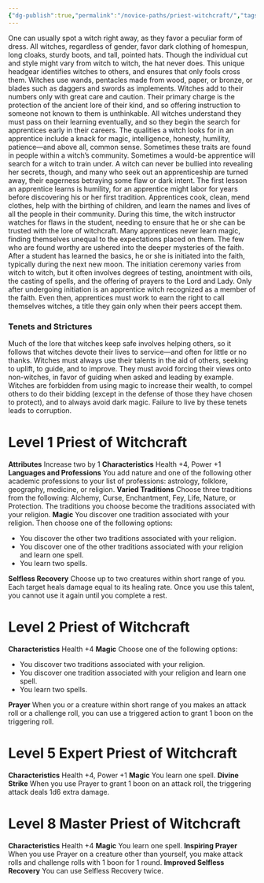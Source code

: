 ```yaml
---
{"dg-publish":true,"permalink":"/novice-paths/priest-witchcraft/","tags":["Magic"]}
---
```


One can usually spot a witch right away, as they favor a peculiar form of dress. All witches, regardless of gender, favor dark clothing of homespun, long cloaks, sturdy boots, and tall, pointed hats. Though the individual cut and style might vary from witch to witch, the hat never does. This unique headgear identifies witches to others, and ensures that only fools cross them. Witches use wands, pentacles made from wood, paper, or bronze, or blades such as daggers and swords as implements.
Witches add to their numbers only with great care and caution. Their primary charge is the protection of the ancient lore of their kind, and so offering instruction to someone not known to them is unthinkable. All witches understand they must pass on their learning eventually, and so they begin the search for apprentices early in their careers.
The qualities a witch looks for in an apprentice include a knack for magic, intelligence, honesty, humility, patience—and above all, common sense.
Sometimes these traits are found in people within a witch’s community. Sometimes a would-be apprentice will search for a witch to train under. A witch can never be bullied into revealing her secrets, though, and many who seek out an apprenticeship are turned away, their eagerness betraying some flaw or dark intent.
The first lesson an apprentice learns is humility, for an apprentice might labor for years before discovering his or her first tradition. Apprentices cook, clean, mend clothes, help with the birthing of children, and learn the names and lives of all the people in their community.
During this time, the witch instructor watches for flaws in the student, needing to ensure that he or she can be trusted with the lore of witchcraft. Many apprentices never learn magic, finding themselves unequal to the expectations placed on them. The few who are found worthy are ushered into the deeper mysteries of the faith.
After a student has learned the basics, he or she is initiated into the faith, typically during the next new moon. The initiation ceremony varies from witch to witch, but it often involves degrees of testing, anointment with oils, the casting of spells, and the offering of prayers to the Lord and Lady. Only after undergoing initiation is an apprentice witch recognized as a member of the faith. Even then, apprentices must work to earn the right to call themselves witches, a title they gain only when their peers accept them.
### Tenets and Strictures
Much of the lore that witches keep safe involves helping others, so it follows that witches devote their lives to service—and often for little or no thanks. Witches must always use their talents in the aid of others, seeking to uplift, to guide, and to improve. They must avoid forcing their views onto non-witches, in favor of guiding when asked and leading by example. Witches are forbidden from using magic to increase their wealth, to compel others to do their bidding (except in the defense of those they have chosen to protect), and to always avoid dark magic. Failure to live by these tenets leads to corruption.
# Level 1 Priest of Witchcraft
**Attributes** Increase two by 1
**Characteristics** Health +4, Power +1
**Languages and Professions** You add nature and one of the following other academic professions to your list of professions: astrology, folklore, geography, medicine, or religion.
**Varied Traditions** Choose three traditions from the following:
Alchemy, Curse, Enchantment, Fey, Life, Nature, or Protection. The traditions you choose become the traditions associated with your religion.
**Magic** You discover one tradition associated with your religion. Then choose one of the following options:
- You discover the other two traditions associated with your religion.
- You discover one of the other traditions associated with your religion and learn one spell.
- You learn two spells.

**Selfless Recovery** Choose up to two creatures within short range of you. Each target heals damage equal to its healing rate. Once you use this talent, you cannot use it again until you complete a rest.
# Level 2 Priest of Witchcraft
**Characteristics** Health +4
**Magic** Choose one of the following options:
- You discover two traditions associated with your religion.
- You discover one tradition associated with your religion and learn one spell.
- You learn two spells.

**Prayer** When you or a creature within short range of you makes an attack roll or a challenge roll, you can use a triggered action to grant 1 boon on the triggering roll.
# Level 5 Expert Priest of Witchcraft
**Characteristics** Health +4, Power +1
**Magic** You learn one spell.
**Divine Strike** When you use Prayer to grant 1 boon on an attack roll, the triggering attack deals 1d6 extra damage.
# Level 8 Master Priest of Witchcraft
**Characteristics** Health +4
**Magic** You learn one spell.
**Inspiring Prayer** When you use Prayer on a creature other than yourself, you make attack rolls and challenge rolls with 1 boon for 1 round.
**Improved Selfless Recovery** You can use Selfless Recovery twice.